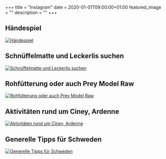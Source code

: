 +++
title =  "Instagram"
date = 2020-01-01T09:00:00+01:00
featured_image = ""
description = ""
+++

## Händespiel
[![Händespiel](/article_images/hand-puzzle.png)](../posts/handespiel/)

## Schnüffelmatte und Leckerlis suchen
[![Schnüffelmatte und Leckerlis suchen](/article_images/sniffle-mat.jpg)](../posts/schnuffelmatte-und-leckerlis-suchen/)

## Rohfütterung oder auch Prey Model Raw
[![Rohfütterung oder auch Prey Model Raw](/article_images/prey-model-raw.jpeg)](../posts/rohfutterung-oder-auch-prey-model-raw/)

## Aktivitäten rund um Ciney, Ardenne
[![Aktivitäten rund um Ciney, Ardenne](/article_images/ardennes.jpg)](../posts/aktivitaten-rund-um-ciney-ardenne/)

## Generelle Tipps für Schweden
[![Generelle Tipps für Schweden](/article_images/swedenTravel.jpg)](../posts/generelle-tipps-fur-schweden/)
